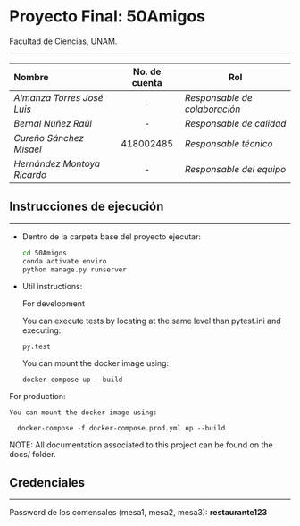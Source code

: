 # Proyecto Final: 50Amigos


Facultad de Ciencias, UNAM.

---

| **Nombre**                  | **No. de cuenta**  | **Rol** |
|:----------------------------|:------------------:|---------|
| *Almanza Torres José Luis*  |         -          | *Responsable de colaboración* |
| *Bernal Núñez Raúl*         |         -          | *Responsable de calidad* |
| *Cureño Sánchez Misael*     |     418002485      | *Responsable técnico* |
| *Hernández Montoya Ricardo* |         -          | *Responsable del equipo* |


## Instrucciones de ejecución

---

- Dentro de la carpeta base del proyecto ejecutar:

  ```bash
  cd 50Amigos
  conda activate enviro
  python manage.py runserver
  ```



- Util instructions:


  For development
  
    You can execute tests by locating at the same level
    than pytest.ini and executing:
      
      py.test
    
    You can mount the docker image using:

      docker-compose up --build

 For production:
  
    You can mount the docker image using:
    
      docker-compose -f docker-compose.prod.yml up --build
      

  NOTE:
    All documentation associated to this project can be found on the docs/ folder.

## Credenciales

---

Password de los comensales (mesa1, mesa2, mesa3): **restaurante123**